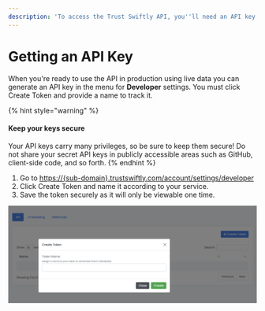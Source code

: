 ```yaml
---
description: 'To access the Trust Swiftly API, you''ll need an API key.'
---
```


# Getting an API Key

When you're ready to use the API in production using live data you can generate an API key in the menu for **Developer** settings. You must click Create Token and provide a name to track it.

{% hint style="warning" %}
#### Keep your keys secure

Your API keys carry many privileges, so be sure to keep them secure! Do not share your secret API keys in publicly accessible areas such as GitHub, client-side code, and so forth.
{% endhint %}

1. Go to [https://{sub-domain}.trustswiftly.com/account/settings/developer](https://{sub-domain}.trustswiftly.com/account/settings/developer)
2. Click Create Token and name it according to your service.
3. Save the token securely as it will only be viewable one time.

![Token Creation Process](.gitbook/assets/image%20%2818%29.png)



